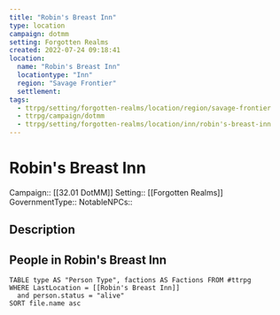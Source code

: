 ```yaml
---
title: "Robin's Breast Inn"
type: location
campaign: dotmm
setting: Forgotten Realms
created: 2022-07-24 09:18:41
location:
  name: "Robin's Breast Inn"
  locationtype: "Inn"
  region: "Savage Frontier"
  settlement: 
tags:
  - ttrpg/setting/forgotten-realms/location/region/savage-frontier
  - ttrpg/campaign/dotmm
  - ttrpg/setting/forgotten-realms/location/inn/robin's-breast-inn
---
```

# Robin's Breast Inn

Campaign:: [[32.01 DotMM]]
Setting:: [[Forgotten Realms]]
GovernmentType::
NotableNPCs::

## Description



## People in Robin's Breast Inn

```dataview
TABLE type AS "Person Type", factions AS Factions FROM #ttrpg 
WHERE LastLocation = [[Robin's Breast Inn]]
  and person.status = "alive"
SORT file.name asc
```



